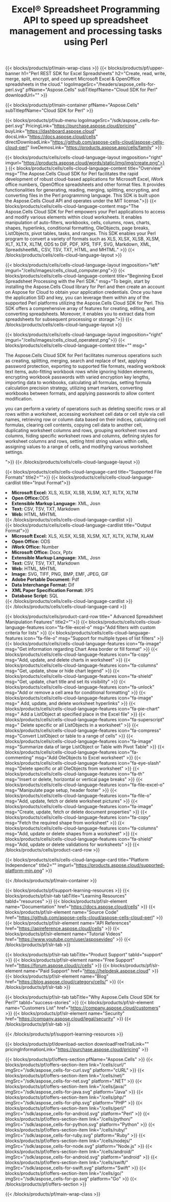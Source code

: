 ﻿---
title: Excel® Spreadsheet Programming API to speed up spreadsheet management and processing tasks using Perl
description: API support to build cross-platform applications having the ability to generate, modify, convert, render, and print spreadsheets. It allows developers to manage worksheets, rows, columns & cells, create spreadsheet contents and styles from scratch, import data onto the worksheets from different data sources, add common and complex mathematical, financial, and text formulas, create & manipulate pivot tables, charts, hyperlinks, comments, drawing objects and much more.
weight: 90
---

{{< blocks/products/pf/main-wrap-class >}}
{{< blocks/products/pf/upper-banner h1="Perl REST SDK for Excel Spreadsheets" h2="Create, read, write, merge, split, encrypt, and convert Microsoft Excel & OpenOffice spreadsheets in the cloud." logoImageSrc="/headers/aspose_cells-for-perl.svg" pfName="Aspose.Cells" subTitlepfName="Cloud SDK for Perl" downloadUrl="" >}}

{{< blocks/products/pf/main-container pfName="Aspose.Cells" subTitlepfName="Cloud SDK for Perl" >}}

{{< blocks/products/pf/sub-menu logoImageSrc="/sdk/aspose_cells-for-perl.svg"  PricingLink="https://purchase.aspose.cloud/pricing" buyLink="https://dashboard.aspose.cloud" docsLink="https://docs.aspose.cloud/cells" directDownloadLink="https://github.com/aspose-cells-cloud/aspose-cells-cloud-perl" liveDemosLink="https://products.aspose.app/cells/family" >}}      

{{< blocks/products/cells/cells-cloud-language-layout imgposition="right" imgurl="https://products.aspose.cloud/words/static/img/img/create.png">}}
    {{< blocks/products/cells/cells-cloud-language-content title="Overview" msg="The Aspose.Cells Cloud SDK for Perl facilitates the rapid development of robust cloud-based applications for Microsoft Excel, iWork office numbers, OpenOffice spreadsheets  and other format files. It provides functionalities for generating, reading, merging, splitting, encrypting, and converting files in the Perl programming language. This SDK is built upon the Aspose.Cells Cloud API and operates under the MIT license.">}}
    {{< blocks/products/cells/cells-cloud-language-content msg="The Aspose.Cells Cloud SDK for Perl empowers your Perl applications to access and modify various elements within cloud worksheets. It enables manipulation of auto-filters, workbooks, cells, columns, rows, charts, shapes, hyperlinks, conditional formatting, OleObjects, page breaks, ListObjects, pivot tables, tasks, and ranges. This SDK enables your Perl program to convert a variety of formats such as XLS, XLSX, XLSB, XLSM, XLT, XLTX, XLTM, ODS to DIF, PDF, XPS, TIFF, SVG, Markdown, XML, SpreadsheetML, CSV, TSV, TXT, HTML, and MHTML." >}}
{{< /blocks/products/cells/cells-cloud-language-layout >}}
  
{{< blocks/products/cells/cells-cloud-language-layout imgposition="left" imgurl="/cells/images/cells_cloud_computer.png">}}
    {{< blocks/products/cells/cells-cloud-language-content title="Beginning Excel Spreadsheet Processing with the Perl SDK." msg="To begin, start by installing the Aspose.Cells Cloud library for Perl and then create an account on Aspose for Cloud to obtain your application credentials. Once you have the application SID and key, you can leverage them within any of the supported Perl platforms utilizing the Aspose.Cells Cloud SDK for Perl. This SDK offers a comprehensive array of features for creating, editing, and converting spreadsheets. Moreover, it enables you to extract data from spreadsheets for subsequent processing or storage.">}}
{{< /blocks/products/cells/cells-cloud-language-layout >}}  


{{< blocks/products/cells/cells-cloud-language-layout imgposition="right" imgurl="/cells/images/cells_cloud_operatest.png">}}
    {{< blocks/products/cells/cells-cloud-language-content title="" msg="<p>The Aspose.Cells Cloud SDK for Perl facilitates numerous operations such as creating, splitting, merging, search and replace of text, applying password protection, exporting to supported file formats, reading workbook text items, auto-fitting workbook rows while ignoring hidden elements, encrypting workbook passwords with varied encryption key lengths, importing data to workbooks, calculating all formulas, setting formula calculation precision strategy, utilizing smart markers, converting workbooks between formats, and applying passwords to allow content modification.</p><p>you can perform a variety of operations such as deleting specific rows or all rows within a worksheet, accessing worksheet cell data or cell style via cell names, retrieving row or column data based on their indices, calculating cell formulas, clearing cell contents, copying cell data to another cell, duplicating worksheet columns and rows, grouping worksheet rows and columns, hiding specific worksheet rows and columns, defining styles for worksheet columns and rows, setting html string values within cells, assigning values to a range of cells, and modifying various worksheet settings.</p>">}}
{{< /blocks/products/cells/cells-cloud-language-layout >}}   

{{< blocks/products/cells/cells-cloud-language-card title="Supported File Formats" title2="">}}
    {{< blocks/products/cells/cells-cloud-language-cardlist title="Input Format">}}
        <li><b>Microsoft Excel:</b> XLS, XLSX, XLSB, XLSM, XLT, XLTX, XLTM</li>
        <li><b>Open Office:</b>ODS</li>
        <li><b>Extensible Markup Language:</b> XML, Josn</li>
        <li><b>Text:</b> CSV, TSV, TXT, Markdown</li>
        <li><b>Web:</b> HTML, MHTML</li>
     {{< /blocks/products/cells/cells-cloud-language-cardlist >}}   
     {{< blocks/products/cells/cells-cloud-language-cardlist title="Output Format">}}
        <li><b>Microsoft Excel:</b> XLS, XLSX, XLSB, XLSM, XLT, XLTX, XLTM, XLAM</li>
        <li><b>Open Office:</b> ODS</li>
        <li><b>iWork Office:</b> Number</li>
        <li><b>Microsoft Office:</b> Docx, Pptx</li>
        <li><b>Extensible Markup Language:</b> XML, Josn</li>
        <li><b>Text:</b> CSV, TSV, TXT, Markdown</li>
        <li><b>Web:</b> HTML, MHTML</li>
        <li><b>Image:</b> SVG, TIFF, PNG, BMP, EMF, JPEG, GIF</li>
        <li><b>Adobe Portable Document:</b> Pdf</li>
        <li><b>Data Interchange Format:</b> Dif</li>
        <li><b>XML Paper Specification Format:</b> XPS</li>
        <li><b>Database Script:</b> SQL</li>
     {{< /blocks/products/cells/cells-cloud-language-cardlist >}}   
{{< /blocks/products/cells/cells-cloud-language-card >}}


{{< blocks/products/cells/product-card-row title=" Advanced Spreadsheet Manipulation Features" title2="">}}
    {{< blocks/products/cells/cells-cloud-language-features  icon="fa-file-excel-o" msg="Add filters with custom criteria for lists" >}}
    {{< blocks/products/cells/cells-cloud-language-features  icon="fa-file-o" msg="Support for multiple types of list filters" >}}
    {{< blocks/products/cells/cells-cloud-language-features  icon="fa-image" msg="Get information regarding Chart Area border or fill format" >}}
    {{< blocks/products/cells/cells-cloud-language-features  icon="fa-copy" msg="Add, update, and delete charts in worksheet" >}}
    {{< blocks/products/cells/cells-cloud-language-features  icon="fa-columns" msg="Get, update, show or hide chart legend" >}}
    {{< blocks/products/cells/cells-cloud-language-features  icon="fa-shield" msg="Get, update, chart title and set its visibility" >}}
    {{< blocks/products/cells/cells-cloud-language-features  icon="fa-unlock" msg="Add or remove a cell area for conditional formatting" >}}
    {{< blocks/products/cells/cells-cloud-language-features  icon="fa-image" msg=" Add, update, and delete worksheet hyperlinks" >}}
    {{< blocks/products/cells/cells-cloud-language-features  icon="fa-pie-chart" msg=" Add a ListObject at specified place in the Excel file" >}}
    {{< blocks/products/cells/cells-cloud-language-features  icon="fa-superscript" msg="  Delete specific or all ListObjects in a worksheet" >}}
    {{< blocks/products/cells/cells-cloud-language-features  icon="fa-compress" msg="Convert ListObject or table to a range of cells" >}}
    {{< blocks/products/cells/cells-cloud-language-features  icon="fa-image" msg="Summarize data of large ListObject or Table with Pivot Table" >}}
    {{< blocks/products/cells/cells-cloud-language-features  icon="fa-commenting" msg="Add OleObjects to Excel worksheet" >}}
    {{< blocks/products/cells/cells-cloud-language-features  icon="fa-eye-slash" msg="Delete specific or all OleObjects from worksheet" >}}
    {{< blocks/products/cells/cells-cloud-language-features  icon="fa-th" msg="Insert or delete, horizontal or vertical page breaks" >}}
    {{< blocks/products/cells/cells-cloud-language-features  icon="fa-file-excel-o" msg="Manipulate page setup, header  footer" >}}
    {{< blocks/products/cells/cells-cloud-language-features  icon="fa-file-o" msg="Add, update, fetch or delete worksheet pictures" >}}
    {{< blocks/products/cells/cells-cloud-language-features  icon="fa-image" msg="Create, update, fetch or delete document properties" >}}
    {{< blocks/products/cells/cells-cloud-language-features  icon="fa-copy" msg="Fetch the required shape from worksheet" >}}
    {{< blocks/products/cells/cells-cloud-language-features  icon="fa-columns" msg="Add, update or delete shapes from a worksheet" >}}
    {{< blocks/products/cells/cells-cloud-language-features  icon="fa-shield" msg="Add, update or delete validations for worksheets" >}}
{{< /blocks/products/cells/product-card-row >}}


{{< blocks/products/cells/cells-cloud-language-card title="Platform Independence" title2="" imgurl="https://products.aspose.cloud/supported-platform-min.png" >}}

{{< /blocks/products/pf/main-container >}}

{{< blocks/products/pf/support-learning-resources >}}
{{< blocks/products/pf/slr-tab tabTitle="Learning Resources" tabId="resources" >}}
{{< blocks/products/pf/slr-element name="Documentation" href="https://docs.aspose.cloud/cells" >}}
{{< blocks/products/pf/slr-element name="Source Code" href="https://github.com/aspose-cells-cloud/aspose-cells-cloud-perl" >}}
{{< blocks/products/pf/slr-element name="API References" href="https://apireference.aspose.cloud/cells" >}}
{{< blocks/products/pf/slr-element name="Tutorial Videos" href="https://www.youtube.com/user/asposevideo" >}}
{{< /blocks/products/pf/slr-tab >}}

{{< blocks/products/pf/slr-tab tabTitle="Product Support" tabId="support" >}}
{{< blocks/products/pf/slr-element name="Free Support" href="https://forum.aspose.cloud/c/cells" >}}
{{< blocks/products/pf/slr-element name="Paid Support" href="https://helpdesk.aspose.cloud" >}}
{{< blocks/products/pf/slr-element name="Blog" href="https://blog.aspose.cloud/category/cells/" >}}
{{< /blocks/products/pf/slr-tab >}}

{{< blocks/products/pf/slr-tab tabTitle="Why Aspose.Cells Cloud SDK for Perl?" tabId="success-stories" >}}
{{< blocks/products/pf/slr-element name="Customers List" href="https://company.aspose.cloud/customers" >}}
{{< blocks/products/pf/slr-element name="Security" href="https://company.aspose.cloud/legal/security" >}}
{{< /blocks/products/pf/slr-tab >}}

{{< /blocks/products/pf/support-learning-resources >}}

{{< blocks/products/pf/download-section downloadFreeTrialLink="" pricingInformationLink="https://purchase.aspose.cloud/pricing" >}}


{{< blocks/products/pf/offers-section pfName="Aspose.Cells" >}}
    {{< blocks/products/pf/offers-section-item link="/cells/curl/" imgSrc="/sdk/aspose_cells-for-curl.svg" platform="cURL" >}}
    {{< blocks/products/pf/offers-section-item link="/cells/net/" imgSrc="/sdk/aspose_cells-for-net.svg" platform=".NET" >}}
    {{< blocks/products/pf/offers-section-item link="/cells/java/" imgSrc="/sdk/aspose_cells-for-java.svg" platform="Java" >}}
    {{< blocks/products/pf/offers-section-item link="/cells/php/" imgSrc="/sdk/aspose_cells-for-php.svg" platform="PHP" >}}
	{{< blocks/products/pf/offers-section-item link="/cells/perl/" imgSrc="/sdk/aspose_cells-for-android.svg" platform="Perl" >}}
    {{< blocks/products/pf/offers-section-item link="/cells/python/" imgSrc="/sdk/aspose_cells-for-python.svg" platform="Python" >}}
    {{< blocks/products/pf/offers-section-item link="/cells/ruby/" imgSrc="/sdk/aspose_cells-for-ruby.svg" platform="Ruby" >}}
    {{< blocks/products/pf/offers-section-item link="/cells/nodejs/" imgSrc="/sdk/aspose_cells-for-node.svg" platform="Node.js" >}}
    {{< blocks/products/pf/offers-section-item link="/cells/android/" imgSrc="/sdk/aspose_cells-for-android.svg" platform="android" >}}
    {{< blocks/products/pf/offers-section-item link="/cells/swift/" imgSrc="/sdk/aspose_cells-for-swift.svg" platform="Swift" >}}
	{{< blocks/products/pf/offers-section-item link="/cells/go/" imgSrc="/sdk/aspose_cells-for-go.svg" platform="Go" >}}
{{< /blocks/products/pf/offers-section >}}

{{< /blocks/products/pf/main-wrap-class >}}
